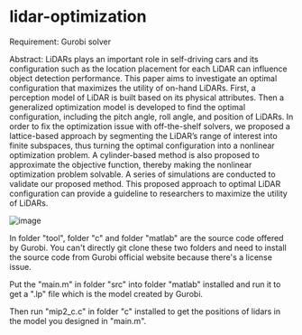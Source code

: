 # lidar-optimization

Requirement:
Gurobi solver

Abstract:
LiDARs plays an important role in self-driving cars and its configuration such as the location placement for each LiDAR can influence object detection performance. This paper aims to investigate an optimal configuration that maximizes the utility of on-hand LiDARs. First, a perception model of LiDAR is built based on its physical attributes. Then a generalized optimization model is developed to find the optimal configuration, including the pitch angle, roll angle, and position of LiDARs. In order to fix the optimization issue with off-the-shelf solvers, we proposed a lattice-based approach by segmenting the LiDAR’s range of interest into finite subspaces, thus turning the optimal configuration into a nonlinear optimization problem. A cylinder-based method is also proposed to approximate the objective function, thereby making the nonlinear optimization problem solvable. A series of simulations are conducted to validate our proposed method. This proposed approach to optimal LiDAR configuration can provide a guideline to researchers to maximize the utility of LiDARs.

![image](https://github.com/zhao-lab/mou-lidar-optimization-itsc18/blob/master/case1_2lidar_2laser_822.jpeg.001.jpeg)

In folder "tool", folder "c" and folder "matlab" are the source code offered by Gurobi.
You can't directly git clone these two folders and need to install the source code from Gurobi official website because there's a license issue.

Put the "main.m" in folder "src" into folder "matlab" installed and run it to get a ".lp" file which is the model created by Gurobi.

Then run "mip2_c.c" in folder "c" installed to get the positions of lidars in the model you designed in "main.m".

